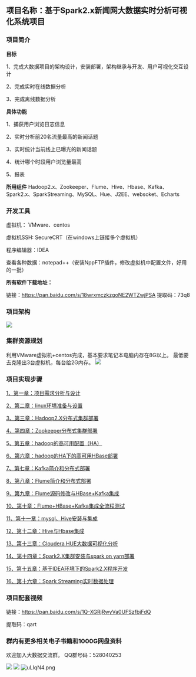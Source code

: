 ﻿## 项目名称：基于Spark2.x新闻网大数据实时分析可视化系统项目

### 项目简介

**目标**

1、完成大数据项目的架构设计，安装部署，架构继承与开发、用户可视化交互设计

2、完成实时在线数据分析

3、完成离线数据分析

**具体功能**

1、捕获用户浏览日志信息

2、实时分析前20名流量最高的新闻话题

3、实时统计当前线上已曝光的新闻话题

4、统计哪个时段用户浏览量最高

5、报表

**所用组件**
Hadoop2.x、Zookeeper、Flume、Hive、Hbase、Kafka、Spark2.x、SparkStreaming、MySQL、Hue、J2EE、websoket、Echarts

### 开发工具

虚拟机：  VMware、centos

虚拟机SSH:  SecureCRT（在windows上链接多个虚拟机）

程序编辑器：IDEA

查看各种数据：notepad++（安装NppFTP插件，修改虚拟机中配置文件，好用的一批）

**所有软件下载地址：**

链接：https://pan.baidu.com/s/18wrxmczkzgoNE2WTZwjPSA 
提取码：73q8 


### 项目架构

![](http://ww1.sinaimg.cn/large/005BOtkIly1fyccyao7f3j30op0ee10a.jpg)

### 集群资源规划

利用VMware虚拟机+centos完成，基本要求笔记本电脑内存在8G以上。
最低要去克隆出3台虚拟机，每台给2G内存。
![](http://ww1.sinaimg.cn/large/005BOtkIly1fycdbmkr58j30m20ckq81.jpg)

### 项目实现步骤

[1、第一章：项目需求分析与设计][1]

[2、第二章：linux环境准备与设置][2]

[3、第三章：Hadoop2.X分布式集群部署][3]

[4、第四章：Zookeeper分布式集群部署][4]

[5、第五章：hadoop的高可用配置（HA）][5]

[6、第六章：hadoop的HA下的高可用HBase部署][6]

[7、第七章：Kafka简介和分布式部署][7]

[8、第八章：Flume简介和分布式部署][8]

[9、第九章：Flume源码修改与HBase+Kafka集成][9]

[10、第十章：Flume+HBase+Kafka集成全流程测试][10]

[11、第十一章：mysql、Hive安装与集成][11]

[12、第十二章：Hive与Hbase集成][12]

[13、第十三章：Cloudera HUE大数据可视化分析][13]

[14、第十四章：Spark2.X集群安装与spark on yarn部署][14]

[15、第十五章：基于IDEA环境下的Spark2.X程序开发][15]

[16、第十六章：Spark Streaming实时数据处理][16]

### 项目配套视频

链接：https://pan.baidu.com/s/1Q-XGRjRwyVa0UFSzfbjFdQ 

提取码：qart 

### 群内有更多相关电子书籍和1000G网盘资料
欢迎加入大数据交流群。
QQ群号码：528040253

![](http://ww1.sinaimg.cn/large/005BOtkIly1g6nnx2yo4jj306m06ymx4.jpg)
![](http://ww1.sinaimg.cn/large/005BOtkIly1g6no2gfsumj30mq0if75o.jpg)
![uLIqN4.png](https://s2.ax1x.com/2019/10/12/uLIqN4.png)


  [1]: https://github.com/TALKDATA/JavaBigData/blob/master/news-bigdataproject/1%E3%80%81%E9%A1%B9%E7%9B%AE%E9%9C%80%E6%B1%82.md
  [2]: https://github.com/TALKDATA/JavaBigData/blob/master/news-bigdataproject/2%E3%80%81linux%E9%85%8D%E7%BD%AE.md
  [3]: https://github.com/TALKDATA/JavaBigData/blob/master/news-bigdataproject/3%E3%80%81hadoop%E9%83%A8%E7%BD%B2.md
  [4]: https://github.com/TALKDATA/JavaBigData/blob/master/news-bigdataproject/4%E3%80%81zk%E9%83%A8%E7%BD%B2.md
  [5]: https://github.com/TALKDATA/JavaBigData/blob/master/news-bigdataproject/5%E3%80%81ha%E5%AE%9E%E7%8E%B0.md
  [6]: https://github.com/TALKDATA/JavaBigData/blob/master/news-bigdataproject/6%E3%80%81hbase%E9%83%A8%E7%BD%B2.md
  [7]: https://github.com/TALKDATA/JavaBigData/blob/master/news-bigdataproject/7%E3%80%81kafka%E9%83%A8%E7%BD%B2.md
  [8]: https://github.com/TALKDATA/JavaBigData/blob/master/news-bigdataproject/8%E3%80%81flume%E9%83%A8%E7%BD%B2.md
  [9]: https://github.com/TALKDATA/JavaBigData/blob/master/news-bigdataproject/9%E3%80%81flume-hbase-kfk%E9%85%8D%E7%BD%AE.md
  [10]: https://github.com/TALKDATA/JavaBigData/blob/master/news-bigdataproject/10%E3%80%81flume-hbase-kfk%E8%81%94%E8%B0%83.md
  [11]: https://github.com/TALKDATA/JavaBigData/blob/master/news-bigdataproject/11%E3%80%81mysql-hive.md
  [12]: https://github.com/TALKDATA/JavaBigData/blob/master/news-bigdataproject/12%E3%80%81hive-hbase.md
  [13]: https://github.com/TALKDATA/JavaBigData/blob/master/news-bigdataproject/13%E3%80%81hue.md
  [14]: https://github.com/TALKDATA/JavaBigData/blob/master/news-bigdataproject/14%E3%80%81spark%20on%20yarn.md
  [15]: https://github.com/TALKDATA/JavaBigData/blob/master/news-bigdataproject/15%E3%80%81spark-idea.md
  [16]: https://github.com/TALKDATA/JavaBigData/blob/master/news-bigdataproject/16%E3%80%81spark-streaming1.md